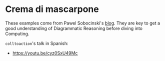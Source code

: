 # Crema di mascarpone

These examples come from Pawel Sobocinski's [blog]. They are key to get a good understanding of Diagrammatic Reasoning before diving into Computing.

`colltoaction`'s talk in Spanish:
* https://youtu.be/cyz0SxU49Mc

[blog]: https://graphicallinearalgebra.net/2015/04/26/adding-part-1-and-mr-fibonacci/

